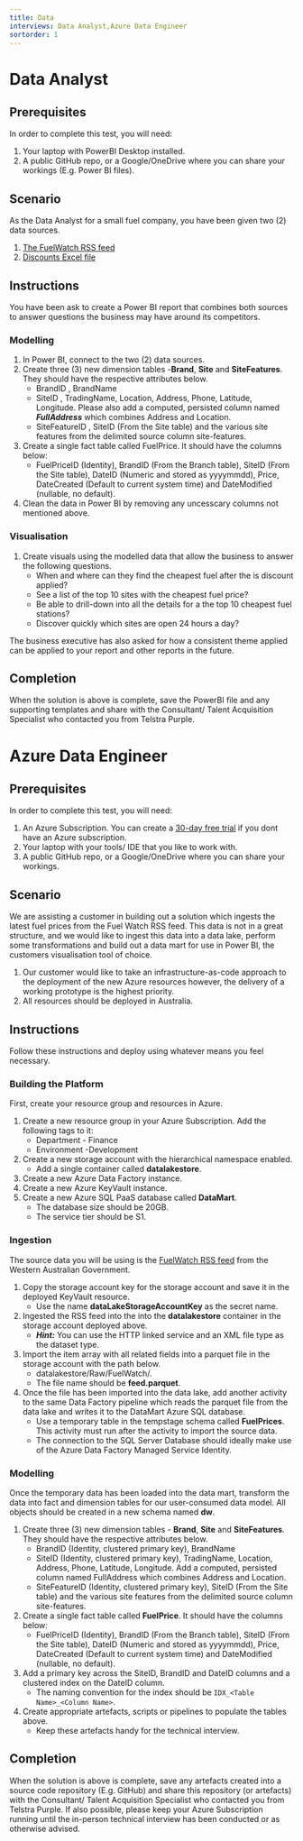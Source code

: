 ```yaml
---
title: Data
interviews: Data Analyst,Azure Data Engineer
sortorder: 1
---
```


# Data Analyst

## Prerequisites

In order to complete this test, you will need:

1. Your laptop with PowerBI Desktop installed.
2. A public GitHub repo, or a Google/OneDrive where you can share your workings (E.g. Power BI files).

## Scenario

As the Data Analyst for a small fuel company, you have been given two (2) data sources.

1. [The FuelWatch RSS feed](http://www.fuelwatch.wa.gov.au/fuelwatch/fuelWatchRSS)
2. [Discounts Excel file](code/discount.xlsx)

## Instructions

You have been ask to create a Power BI report that combines both sources to answer questions the business may have around its competitors.

### Modelling

1. In Power BI, connect to the two (2) data sources.
2. Create three (3) new dimension tables -**Brand**, **Site** and **SiteFeatures**. They should have the respective attributes below.
   - BrandID , BrandName
   - SiteID , TradingName, Location, Address, Phone, Latitude, Longitude. Please also add a computed, persisted column named **_FullAddress_** which combines Address and Location.
   - SiteFeatureID , SiteID (From the Site table) and the various site features from the delimited source column site-features.
3. Create a single fact table called FuelPrice. It should have the columns below:
   - FuelPriceID (Identity), BrandID (From the Branch table), SiteID (From the Site table), DateID (Numeric and stored as yyyymmdd), Price, DateCreated (Default to current system time) and DateModified (nullable, no default).
4. Clean the data in Power BI by removing any uncesscary columns not mentioned above.

### Visualisation

1. Create visuals using the modelled data that allow the business to answer the following questions.
   - When and where can they find the cheapest fuel after the is discount applied?
   - See a list of the top 10 sites with the cheapest fuel price?
   - Be able to drill-down into all the details for a the top 10 cheapest fuel stations?
   - Discover quickly which sites are open 24 hours a day?

The business executive has also asked for how a consistent theme applied can be applied to your report and other reports in the future.

## Completion

When the solution is above is complete, save the PowerBI file and any supporting templates and share with the Consultant/ Talent Acquisition Specialist who contacted you from Telstra Purple.

# Azure Data Engineer

## Prerequisites

In order to complete this test, you will need:

1. An Azure Subscription. You can create a [30-day free trial](https://azure.microsoft.com/en-au/free/) if you dont have an Azure subscription.
2. Your laptop with your tools/ IDE that you like to work with.
3. A public GitHub repo, or a Google/OneDrive where you can share your workings.

## Scenario

We are assisting a customer in building out a solution which ingests the latest fuel prices from the Fuel Watch RSS feed. This data is not in a great structure, and we would like to ingest this data into a data lake, perform some transformations and build out a data mart for use in Power BI, the customers visualisation tool of choice.

1. Our customer would like to take an infrastructure-as-code approach to the deployment of the new Azure resources however, the delivery of a working prototype is the highest priority.
2. All resources should be deployed in Australia.

## Instructions

Follow these instructions and deploy using whatever means you feel necessary.

### Building the Platform

First, create your resource group and resources in Azure.

1. Create a new resource group in your Azure Subscription. Add the following tags to it:
   - Department - Finance
   - Environment -Development
2. Create a new storage account with the hierarchical namespace enabled.
   - Add a single container called **datalakestore**.
3. Create a new Azure Data Factory instance.
4. Create a new Azure KeyVault instance.
5. Create a new Azure SQL PaaS database called **DataMart**.
   - The database size should be 20GB.
   - The service tier should be S1.

### Ingestion

The source data you will be using is the [FuelWatch RSS feed](http://www.fuelwatch.wa.gov.au/fuelwatch/fuelWatchRSS) from the Western Australian Government.

1. Copy the storage account key for the storage account and save it in the deployed KeyVault resource.
   - Use the name **dataLakeStorageAccountKey** as the secret name.
2. Ingested the RSS feed into the into the **datalakestore** container in the storage account deployed above.
   - **_Hint:_** You can use the HTTP linked service and an XML file type as the dataset type.
3. Import the item array with all related fields into a parquet file in the storage account with the path below.
   - datalakestore/Raw/FuelWatch/<Current date as format yyyy-mm-dd>.
   - The file name should be **feed.parquet**.
4. Once the file has been imported into the data lake, add another activity to the same Data Factory pipeline which reads the parquet file from the data lake and writes it to the DataMart Azure SQL database.
   - Use a temporary table in the tempstage schema called **FuelPrices**. This activity must run after the activity to import the source data.
   - The connection to the SQL Server Database should ideally make use of the Azure Data Factory Managed Service Identity.

### Modelling

Once the temporary data has been loaded into the data mart, transform the data into fact and dimension tables for our user-consumed data model. All objects should be created in a new schema named **dw**.

1. Create three (3) new dimension tables - **Brand**, **Site** and **SiteFeatures**. They should have the respective attributes below.
   - BrandID (Identity, clustered primary key), BrandName
   - SiteID (Identity, clustered primary key), TradingName, Location, Address, Phone, Latitude, Longitude. Add a computed, persisted column named FullAddress which combines Address and Location.
   - SiteFeatureID (Identity, clustered primary key), SiteID (From the Site table) and the various site features from the delimited source column site-features.
2. Create a single fact table called **FuelPrice**. It should have the columns below:
   - FuelPriceID (Identity), BrandID (From the Branch table), SiteID (From the Site table), DateID (Numeric and stored as yyyymmdd), Price, DateCreated (Default to current system time) and DateModified (nullable, no default).
3. Add a primary key across the SiteID, BrandID and DateID columns and a clustered index on the DateID column.
   - The naming convention for the index should be `IDX_<Table Name>_<Column Name>`.
4. Create appropriate artefacts, scripts or pipelines to populate the tables above.
   - Keep these artefacts handy for the technical interview.

## Completion

When the solution is above is complete, save any artefacts created into a source code repository (E.g. GitHub) and share this repository (or artefacts) with the Consultant/ Talent Acquisition Specialist who contacted you from Telstra Purple. If also possible, please keep your Azure Subscription running until the in-person technical interview has been conducted or as otherwise advised.
